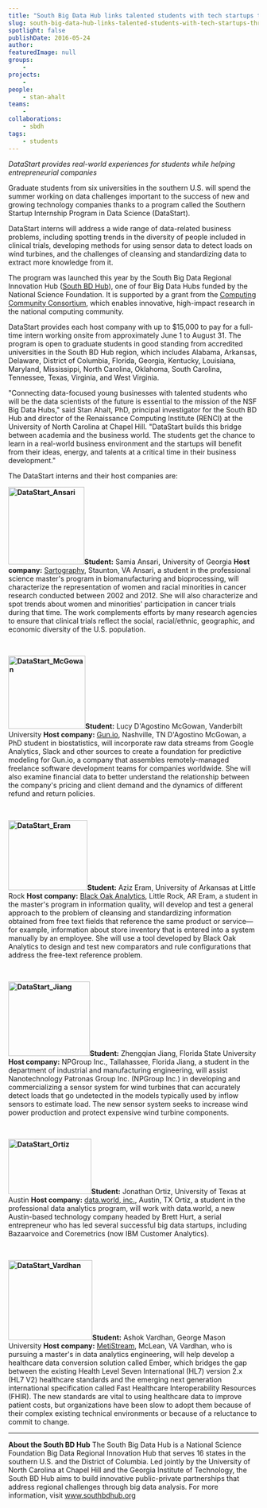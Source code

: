 ```yaml
---
title: "South Big Data Hub links talented students with tech startups through new program"
slug: south-big-data-hub-links-talented-students-with-tech-startups-through-new-program
spotlight: false
publishDate: 2016-05-24
author: 
featuredImage: null
groups:
    - 
projects:
    - 
people:
    - stan-ahalt 
teams: 
    - 
collaborations:
    - sbdh
tags:
    - students
---
```

<em>DataStart provides real-world experiences for students while helping entrepreneurial companies</em>

Graduate students from six universities in the southern U.S. will spend the summer working on data challenges important to the success of new and growing technology companies thanks to a program called the Southern Startup Internship Program in Data Science (DataStart).



DataStart interns will address a wide range of data-related business problems, including spotting trends in the diversity of people included in clinical trials, developing methods for using sensor data to detect loads on wind turbines, and the challenges of cleansing and standardizing data to extract more knowledge from it.

The program was launched this year by the South Big Data Regional Innovation Hub (<a href="http://www.southbdhub.org/" target="_blank">South BD Hub</a>), one of four Big Data Hubs funded by the National Science Foundation. It is supported by a grant from the <a href="http://cra.org/ccc/" target="_blank">Computing Community Consortium</a>, which enables innovative, high-impact research in the national computing community.

DataStart provides each host company with up to $15,000 to pay for a full-time intern working onsite from approximately June 1 to August 31. The program is open to graduate students in good standing from accredited universities in the South BD Hub region, which includes Alabama, Arkansas, Delaware, District of Columbia, Florida, Georgia, Kentucky, Louisiana, Maryland, Mississippi, North Carolina, Oklahoma, South Carolina, Tennessee, Texas, Virginia, and West Virginia.

"Connecting data-focused young businesses with talented students who will be the data scientists of the future is essential to the mission of the NSF Big Data Hubs," said Stan Ahalt, PhD, principal investigator for the South BD Hub and director of the Renaissance Computing Institute (RENCI) at the University of North Carolina at Chapel Hill. "DataStart builds this bridge between academia and the business world. The students get the chance to learn in a real-world business environment and the startups will benefit from their ideas, energy, and talents at a critical time in their business development."

The DataStart interns and their host companies are:

<strong><a href="https://renci.org/wp-content/uploads/2016/05/DataStart_Ansari.jpg"><img class="alignleft wp-image-15469" src="https://renci.org/wp-content/uploads/2016/05/DataStart_Ansari.jpg" alt="DataStart_Ansari" width="153" height="156" /></a>Student:</strong> Samia Ansari, University of Georgia
<strong>Host company:</strong> <a href="http://sartography.com/" target="_blank">Sartography</a>, Staunton, VA
Ansari, a student in the professional science master's program in biomanufacturing and bioprocessing, will characterize the representation of women and racial minorities in cancer research conducted between 2002 and 2012. She will also characterize and spot trends about women and minorities' participation in cancer trials during that time. The work complements efforts by many research agencies to ensure that clinical trials reflect the social, racial/ethnic, geographic, and economic diversity of the U.S. population.

&nbsp;

<strong><a href="https://renci.org/wp-content/uploads/2016/05/DataStart_McGowan.png"><img class="alignleft wp-image-15471" src="https://renci.org/wp-content/uploads/2016/05/DataStart_McGowan-1024x966.png" alt="DataStart_McGowan" width="155" height="147" /></a>Student:</strong> Lucy D'Agostino McGowan, Vanderbilt University
<strong>Host company:</strong> <a href="https://gun.io/" target="_blank">Gun.io</a>, Nashville, TN
D'Agostino McGowan, a PhD student in biostatistics, will incorporate raw data streams from Google Analytics, Slack and other sources to create a foundation for predictive modeling for Gun.io, a company that assembles remotely-managed freelance software development teams for companies worldwide. She will also examine financial data to better understand the relationship between the company's pricing and client demand and the dynamics of different refund and return policies.

&nbsp;

<strong><a href="https://renci.org/wp-content/uploads/2016/05/DataStart_Eram.jpg"><img class="alignleft wp-image-15473" src="https://renci.org/wp-content/uploads/2016/05/DataStart_Eram-300x266.jpg" alt="DataStart_Eram" width="159" height="141" /></a>Student:</strong> Aziz Eram, University of Arkansas at Little Rock
<strong>Host company:</strong> <a href="http://blackoakanalytics.com/" target="_blank">Black Oak Analytics</a>, Little Rock, AR
Eram, a student in the master's program in information quality, will develop and test a general approach to the problem of cleansing and standardizing information obtained from free text fields that reference the same product or service—for example, information about store inventory that is entered into a system manually by an employee. She will use a tool developed by Black Oak Analytics to design and test new comparators and rule configurations that address the free-text reference problem.

&nbsp;

<strong><a href="https://renci.org/wp-content/uploads/2016/05/DataStart_Jiang.jpg"><img class="alignleft wp-image-15474" src="https://renci.org/wp-content/uploads/2016/05/DataStart_Jiang-300x275.jpg" alt="DataStart_Jiang" width="164" height="150" /></a>Student:</strong> Zhengqian Jiang, Florida State University
<strong>Host company:</strong> NPGroup Inc., Tallahassee, Florida
Jiang, a student in the department of industrial and manufacturing engineering, will assist Nanotechnology Patronas Group Inc. (NPGroup Inc.) in developing and commercializing a sensor system for wind turbines that can accurately detect loads that go undetected in the models typically used by inflow sensors to estimate load. The new sensor system seeks to increase wind power production and protect expensive wind turbine components.

&nbsp;

<strong><a href="https://renci.org/wp-content/uploads/2016/05/DataStart_Ortiz.jpg"><img class="alignleft wp-image-15475" src="https://renci.org/wp-content/uploads/2016/05/DataStart_Ortiz-300x200.jpg" alt="DataStart_Ortiz" width="167" height="111" /></a>Student:</strong> Jonathan Ortiz, University of Texas at Austin
<strong>Host company:</strong> <a href="http://data.world/" target="_blank">data.world, inc.</a>, Austin, TX
Ortiz, a student in the professional data analytics program, will work with data.world, a new Austin-based technology company headed by Brett Hurt, a serial entrepreneur who has led several successful big data startups, including Bazaarvoice and Coremetrics (now IBM Customer Analytics).

&nbsp;

<strong><a href="https://renci.org/wp-content/uploads/2016/05/DataStart_Vardhan.jpg"><img class="alignleft wp-image-15476" src="https://renci.org/wp-content/uploads/2016/05/DataStart_Vardhan-300x285.jpg" alt="DataStart_Vardhan" width="169" height="161" /></a>Student:</strong> Ashok Vardhan, George Mason University
<strong>Host company:</strong> <a href="http://www.metistream.com/" target="_blank">MetiStream</a>, McLean, VA
Vardhan, who is pursuing a master's in data analytics engineering, will help develop a healthcare data conversion solution called Ember, which bridges the gap between the existing Health Level Seven International (HL7) version 2.x (HL7 V2) healthcare standards and the emerging next generation international specification called Fast Healthcare Interoperability Resources (FHIR). The new standards are vital to using healthcare data to improve patient costs, but organizations have been slow to adopt them because of their complex existing technical environments or because of a reluctance to commit to change.

<hr />

<strong>About the South BD Hub</strong>
The South Big Data Hub is a National Science Foundation Big Data Regional Innovation Hub that serves 16 states in the southern U.S. and the District of Columbia. Led jointly by the University of North Carolina at Chapel Hill and the Georgia Institute of Technology, the South BD Hub aims to build innovative public-private partnerships that address regional challenges through big data analysis. For more information, visit <a href="http://www.southbdhub.org/" target="_blank">www.southbdhub.org</a>
